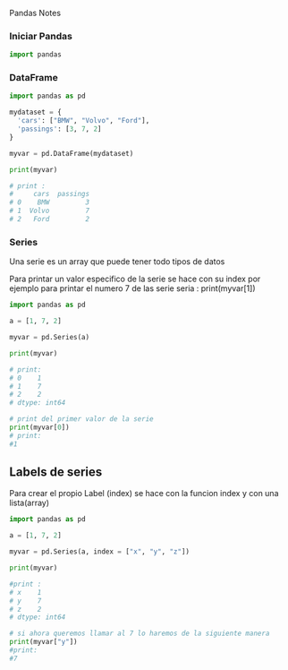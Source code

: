 Pandas Notes

### Iniciar Pandas

```python
import pandas 
```

### DataFrame

```python
import pandas as pd

mydataset = {
  'cars': ["BMW", "Volvo", "Ford"],
  'passings': [3, 7, 2]
}

myvar = pd.DataFrame(mydataset)

print(myvar)

# print :
#     cars  passings
# 0    BMW         3
# 1  Volvo         7
# 2   Ford         2


```

### Series

Una serie es un array que puede tener todo tipos de datos

Para printar un valor especifico de la serie se hace con su index por ejemplo para printar el numero 7 de las serie seria : print(myvar[1])

```python
import pandas as pd

a = [1, 7, 2]

myvar = pd.Series(a)

print(myvar)

# print:
# 0    1
# 1    7
# 2    2
# dtype: int64

# print del primer valor de la serie
print(myvar[0])
# print:
#1
```

## Labels de series

Para crear el propio Label (index) se hace con la funcion index y con una lista(array)

```python
import pandas as pd

a = [1, 7, 2]

myvar = pd.Series(a, index = ["x", "y", "z"])

print(myvar)

#print :
# x    1
# y    7
# z    2
# dtype: int64

# si ahora queremos llamar al 7 lo haremos de la siguiente manera
print(myvar["y"])
#print:
#7
```